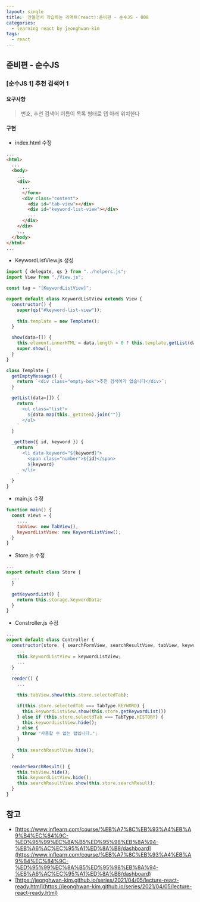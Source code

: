 ```yaml
---
layout: single
title:  만들면서 학습하는 리액트(react):준비편 - 순수JS - 008
categories: 
  - learning react by jeonghwan-kim
tags: 
  - react
---
```


## 준비편 - 순수JS

### [순수JS 1] 추천 검색어 1

#### 요구사항

> 번호, 추천 검색어 이름이 목록 형태로 탭 아래 위치한다

#### 구현

- index.html 수정

```html
...
<html>
  ...
  <body>
    ...
    <div>
      ...
      </form>
      <div class="content">
        <div id="tab-view"></div>
        <div id="keyword-list-view"></div>
        ...
      </div>
    </div>
    ...
  </body>
</html>
...
```

- KeywordListView.js 생성

```javascript
import { delegate, qs } from "../helpers.js";
import View from "./View.js";

const tag = "[KeywordListView]";

export default class KeywordListView extends View {
  constructor() {
    super(qs("#keyword-list-view"));
    
    this.template = new Template();
  }

  show(data=[]) {
    this.element.innerHTML = data.length > 0 ? this.template.getList(data) : this.template.getEmptyMessage();
    super.show();
  }
}

class Template {
  getEmptyMessage() {
    return `<div class="empty-box">추천 검색어가 없습니다</div>`;
  }

  getList(data=[]) {
    return `
      <ul class="list">
        ${data.map(this._getItem).join("")}
      </ul>
    `
  }

  _getItem({ id, keyword }) {
    return `
      <li data-keyword="${keyword}">
        <span class="number">${id}</span>
        ${keyword}
      </li>
    `
  }
}
```

- main.js 수정

```javascript
function main() {
  const views = {
    ...,
    tabView: new TabView(),
    keywordListView: new KeywordListView();
  }
}
```

- Store.js 수정

```javascript
...
export default class Store {
  ...
  }

  getKeywordList() {
    return this.storage.keywordData;
  }
}
```

- Constroller.js 수정

```javascript
...
export default class Controller {
  constructor(store, { searchFormView, searchResultView, tabView, keywordListView }) {
    ...
    this.keywordListView = keywordListView;
    ...
  }
  ...
  render() {
    ...

    this.tabView.show(this.store.selectedTab);

    if(this.store.selectedTab === TabType.KEYWORD) {
      this.keywordListView.show(this.store.getKeywordList())
    } else if (this.store.selectdTab === TabType.HISTORY) {
      this.keywordListView.hide();
    } else {
      throw "사용할 수 없는 탭입니다.";
    }
    
    this.searchResutlView.hide();
  }

  renderSearchResult() {
    this.tabView.hide();
    this.keywordListView.hide();
    this.searchResultView.show(this.store.searchResult);
  }
}
```

## 참고
- [https://www.inflearn.com/course/%EB%A7%8C%EB%93%A4%EB%A9%B4%EC%84%9C-%ED%95%99%EC%8A%B5%ED%95%98%EB%8A%94-%EB%A6%AC%EC%95%A1%ED%8A%B8/dashboard](https://www.inflearn.com/course/%EB%A7%8C%EB%93%A4%EB%A9%B4%EC%84%9C-%ED%95%99%EC%8A%B5%ED%95%98%EB%8A%94-%EB%A6%AC%EC%95%A1%ED%8A%B8/dashboard)
- [https://jeonghwan-kim.github.io/series/2021/04/05/lecture-react-ready.html](https://jeonghwan-kim.github.io/series/2021/04/05/lecture-react-ready.html)
